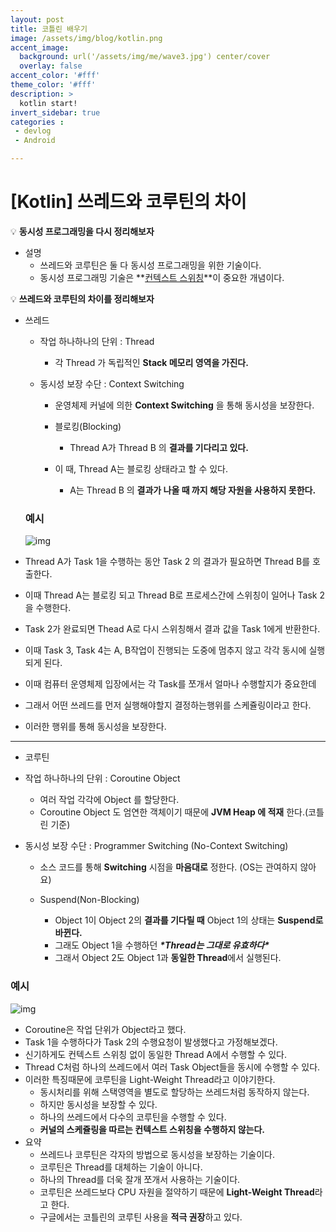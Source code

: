 ```yaml
---
layout: post
title: 코틀린 배우기
image: /assets/img/blog/kotlin.png
accent_image: 
  background: url('/assets/img/me/wave3.jpg') center/cover
  overlay: false
accent_color: '#fff'
theme_color: '#fff'
description: >
  kotlin start!
invert_sidebar: true
categories :
 - devlog	
 - Android

---
```


# [Kotlin] 쓰레드와 코루틴의 차이

💡 **동시성 프로그래밍을 다시 정리해보자**

- 설명
  - 쓰레드와 코루틴은 둘 다 동시성 프로그래밍을 위한 기술이다.
  - 동시성 프로그래밍 기술은 **[컨텍스트 스위칭](https://ko.wikipedia.org/wiki/문맥_교환)**이 중요한 개념이다.



💡 **쓰레드와 코루틴의 차이를 정리해보자**

- 쓰레드

  - 작업 하나하나의 단위 : Thread

    - 각 Thread 가 독립적인 **Stack 메모리 영역을 가진다.**

  - 동시성 보장 수단 : Context Switching

    - 운영체제 커널에 의한 **Context Switching** 을 통해 동시성을 보장한다.

    - 블로킹(Blocking)

       - Thread A가 Thread B 의 **결과를 기다리고 있다.**
    - 이 때, Thread A는 블로킹 상태라고 할 수 있다.
      - A는 Thread B 의 **결과가 나올 때 까지 해당 자원을 사용하지 못한다.**
  
  

  ### 예시
  
  ![img](https://teamsparta.notion.site/image/https%3A%2F%2Fs3-us-west-2.amazonaws.com%2Fsecure.notion-static.com%2F443479f2-c076-46a1-9639-ce46751add5b%2FUntitled.png?table=block&id=524647b5-91ff-49b1-ac23-674b8b310614&spaceId=83c75a39-3aba-4ba4-a792-7aefe4b07895&width=1440&userId=&cache=v2)

- Thread A가 Task 1을 수행하는 동안 Task 2 의 결과가 필요하면 Thread B를 호출한다.

- 이때 Thread A는 블로킹 되고 Thread B로 프로세스간에 스위칭이 일어나 Task 2을 수행한다.

- Task 2가 완료되면 Thead A로 다시 스위칭해서 결과 값을 Task 1에게 반환한다.

- 이때 Task 3, Task 4는 A, B작업이 진행되는 도중에 멈추지 않고 각각 동시에 실행되게 된다.

- 이때 컴퓨터 운영체제 입장에서는 각 Task를 쪼개서 얼마나 수행할지가 중요한데

- 그래서 어떤 쓰레드를 먼저 실행해야할지 결정하는행위를 스케쥴링이라고 한다.

- 이러한 행위를 통해 동시성을 보장한다.

---

* 코루틴

- 작업 하나하나의 단위 : Coroutine Object

  - 여러 작업 각각에 Object 를 할당한다.
  - Coroutine Object 도 엄연한 객체이기 때문에 **JVM Heap 에 적재** 한다.(코틀린 기준)
  
- 동시성 보장 수단 : Programmer Switching (No-Context Switching)

  - 소스 코드를 통해 **Switching** 시점을 **마음대로** 정한다. (OS는 관여하지 않아요)

  - Suspend(Non-Blocking)

     - Object 1이 Object 2의 **결과를 기다릴 때** Object 1의 상태는 **Suspend로 바뀐다.**
    - 그래도 Object 1을 수행하던 ***\*Thread는 그대로 유효하다\****
    - 그래서 Object 2도 Object 1과 **동일한 Thread**에서 실행된다.



### 예시

![img](https://teamsparta.notion.site/image/https%3A%2F%2Fs3-us-west-2.amazonaws.com%2Fsecure.notion-static.com%2Fea24a6b4-af30-4c81-8e63-828fe63f8265%2FUntitled.png?table=block&id=7f6702a7-1fda-40be-adde-17fee43cd654&spaceId=83c75a39-3aba-4ba4-a792-7aefe4b07895&width=1880&userId=&cache=v2)

- Coroutine은 작업 단위가 Object라고 했다.
- Task 1을 수행하다가 Task 2의 수행요청이 발생했다고 가정해보겠다.
- 신기하게도 컨텍스트 스위칭 없이 동일한 Thread A에서 수행할 수 있다.
- Thread C처럼 하나의 쓰레드에서 여러 Task Object들을 동시에 수행할 수 있다.
- 이러한 특징때문에 코루틴을 Light-Weight Thread라고 이야기한다.
  - 동시처리를 위해 스택영역을 별도로 할당하는 쓰레드처럼 동작하지 않는다.
  - 하지만 동시성을 보장할 수 있다.
  - 하나의 쓰레드에서 다수의 코루틴을 수행할 수 있다.
  - **커널의 스케쥴링을 따르는 컨텍스트 스위칭을 수행하지 않는다.**
- 요약
  - 쓰레드나 코루틴은 각자의 방법으로 동시성을 보장하는 기술이다.
  - 코루틴은 Thread를 대체하는 기술이 아니다.
  - 하나의 Thread를 더욱 잘개 쪼개서 사용하는 기술이다.
  - 코루틴은 쓰레드보다 CPU 자원을 절약하기 때문에 **Light-Weight Thread**라고 한다.
  - 구글에서는 코틀린의 코루틴 사용을 **적극 권장**하고 있다.